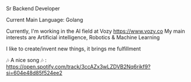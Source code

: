 Sr Backend Developer

Current Main Language: Golang

Currently, I'm working in the AI field at Vozy https://www.vozy.co
My main interests are Artificial intelligence, Robotics & Machine Learning

I like to create/invent new things, it brings me fulfillment

🎶 A nice song 🎶 : https://open.spotify.com/track/3ccAZx3wLZDVB2Nq6rikf9?si=604e48d85f524ee2
<!---
AndrewAlizaga/AndrewAlizaga is a ✨ special ✨ repository because its `README.md` (this file) appears on your GitHub profile.
You can click the Preview link to take a look at your changes.
--->
